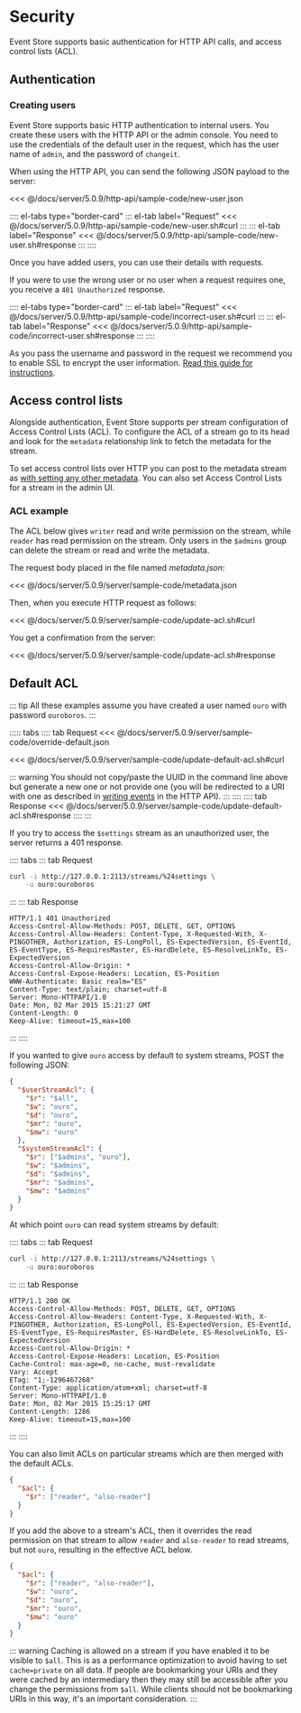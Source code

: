 # Security

Event Store supports basic authentication for HTTP API calls, and access control lists (ACL).

## Authentication

### Creating users

Event Store supports basic HTTP authentication to internal users. You create these users with the HTTP API or the admin console. You need to use the credentials of the default user in the request, which has the user name of `admin`, and the password of `changeit`.

When using the HTTP API, you can send the following JSON payload to the server:

<<< @/docs/server/5.0.9/http-api/sample-code/new-user.json

:::: el-tabs type="border-card"
::: el-tab label="Request"
<<< @/docs/server/5.0.9/http-api/sample-code/new-user.sh#curl
:::
::: el-tab label="Response"
<<< @/docs/server/5.0.9/http-api/sample-code/new-user.sh#response
:::
::::

Once you have added users, you can use their details with requests.

If you were to use the wrong user or no user when a request requires one, you receive a `401 Unauthorized` response.

:::: el-tabs type="border-card"
::: el-tab label="Request"
<<< @/docs/server/5.0.9/http-api/sample-code/incorrect-user.sh#curl
:::
::: el-tab label="Response"
<<< @/docs/server/5.0.9/http-api/sample-code/incorrect-user.sh#response
:::
::::

As you pass the username and password in the request we recommend you to enable SSL to encrypt the user information. [Read this guide for instructions](/docs/server/5.0.9/server/setting-up-ssl.md).

## Access control lists

Alongside authentication, Event Store supports per stream configuration of Access Control Lists (ACL). To configure the ACL of a stream go to its head and look for the `metadata` relationship link to fetch the metadata for the stream.

To set access control lists over HTTP you can post to the metadata stream as [with setting any other metadata](stream-metadata.md). You can also set Access Control Lists for a stream in the admin UI.

### ACL example


The ACL below gives `writer` read and write permission on the stream, while `reader` has read permission on the stream. Only users in the `$admins` group can delete the stream or read and write the metadata.

The request body placed in the file named _metadata.json_:

<<< @/docs/server/5.0.9/server/sample-code/metadata.json

Then, when you execute HTTP request as follows:

<<< @/docs/server/5.0.9/server/sample-code/update-acl.sh#curl

You get a confirmation from the server:

<<< @/docs/server/5.0.9/server/sample-code/update-acl.sh#response

## Default ACL

::: tip
All these examples assume you have created a user named `ouro` with password `ouroboros`.
:::

::::: tabs
:::: tab Request
<<< @/docs/server/5.0.9/server/sample-code/override-default.json

<<< @/docs/server/5.0.9/server/sample-code/update-default-acl.sh#curl

::: warning
You should not copy/paste the UUID in the command line above but generate a new one or not provide one (you will be redirected to a URI with one as described in [writing events](../http-api/writing-events.md#writing-a-single-event) in the HTTP API).
:::
::::
:::: tab Response
<<< @/docs/server/5.0.9/server/sample-code/update-default-acl.sh#response
::::
:::

If you try to access the `$settings` stream as an unauthorized user, the server returns a 401 response.

:::: tabs
::: tab Request

```bash
curl -i http://127.0.0.1:2113/streams/%24settings \
    -u ouro:ouroboros
```

:::
::: tab Response

```http
HTTP/1.1 401 Unauthorized
Access-Control-Allow-Methods: POST, DELETE, GET, OPTIONS
Access-Control-Allow-Headers: Content-Type, X-Requested-With, X-PINGOTHER, Authorization, ES-LongPoll, ES-ExpectedVersion, ES-EventId, ES-EventType, ES-RequiresMaster, ES-HardDelete, ES-ResolveLinkTo, ES-ExpectedVersion
Access-Control-Allow-Origin: *
Access-Control-Expose-Headers: Location, ES-Position
WWW-Authenticate: Basic realm="ES"
Content-Type: text/plain; charset=utf-8
Server: Mono-HTTPAPI/1.0
Date: Mon, 02 Mar 2015 15:21:27 GMT
Content-Length: 0
Keep-Alive: timeout=15,max=100
```

:::
::::

If you wanted to give `ouro` access by default to system streams, POST the following JSON:

```json
{
  "$userStreamAcl": {
    "$r": "$all",
    "$w": "ouro",
    "$d": "ouro",
    "$mr": "ouro",
    "$mw": "ouro"
  },
  "$systemStreamAcl": {
    "$r": ["$admins", "ouro"],
    "$w": "$admins",
    "$d": "$admins",
    "$mr": "$admins",
    "$mw": "$admins"
  }
}
```

At which point `ouro` can read system streams by default:

:::: tabs
::: tab Request

```bash
curl -i http://127.0.0.1:2113/streams/%24settings \
    -u ouro:ouroboros
```

:::
::: tab Response

```http
HTTP/1.1 200 OK
Access-Control-Allow-Methods: POST, DELETE, GET, OPTIONS
Access-Control-Allow-Headers: Content-Type, X-Requested-With, X-PINGOTHER, Authorization, ES-LongPoll, ES-ExpectedVersion, ES-EventId, ES-EventType, ES-RequiresMaster, ES-HardDelete, ES-ResolveLinkTo, ES-ExpectedVersion
Access-Control-Allow-Origin: *
Access-Control-Expose-Headers: Location, ES-Position
Cache-Control: max-age=0, no-cache, must-revalidate
Vary: Accept
ETag: "1;-1296467268"
Content-Type: application/atom+xml; charset=utf-8
Server: Mono-HTTPAPI/1.0
Date: Mon, 02 Mar 2015 15:25:17 GMT
Content-Length: 1286
Keep-Alive: timeout=15,max=100
```

:::
::::

You can also limit ACLs on particular streams which are then merged with the default ACLs.

```json
{
  "$acl": {
    "$r": ["reader", "also-reader"]
  }
}
```

If you add the above to a stream's ACL, then it overrides the read permission on that stream to allow `reader` and `also-reader` to read streams, but not `ouro`, resulting in the effective ACL below.

```json
{
  "$acl": {
    "$r": ["reader", "also-reader"],
    "$w": "ouro",
    "$d": "ouro",
    "$mr": "ouro",
    "$mw": "ouro"
  }
}
```

::: warning
Caching is allowed on a stream if you have enabled it to be visible to `$all`. This is as a performance optimization to avoid having to set `cache=private` on all data. If people are bookmarking your URIs and they were cached by an intermediary then they may still be accessible after you change the permissions from `$all`. While clients should not be bookmarking URIs in this way, it's an important consideration.
:::
